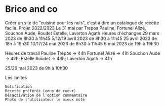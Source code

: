 # Brico and co

Créer un site de "cuisine pour les nuls", c'est à dire un catalogue de recette facile.
Projet
2022/2023
Le 31 mai
par
Trepos Pauline,
Fortunel Alizé,
Souchon Aude,
Roudet Estelle,
Laverton Agath
Heures d'échanges
29 mars 2023
de 8h30 à 11h45
5/12/19 avril 2023
de 8h30 à 11h45
25 avril 2023
de 18h à 19h30
10/17/24 mai 2023
de 8h30 à 11h45
6 mai 2023
de 19h à 19h30

Heures de travail
Pauline Trépos -> 44h
Fortunel Alizé -> 41h
Souchon Aude -> 42h;
Estelle Roudet -> 43h;
Laverton Agath -> 41h

25/26 mai 2023
de 9h à 10h30

Les limites

    Notification
    Recette préférée (coup de coeur)
    Désactivation de l'option commentaire
    Photo de l'utilisateur le mieux noté
